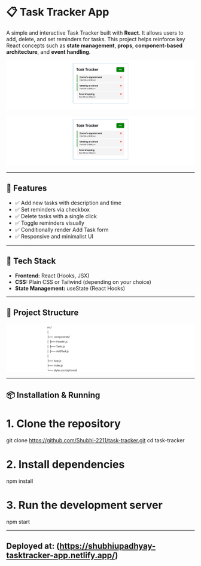 # 📋 Task Tracker App

A simple and interactive Task Tracker built with **React**. It allows users to add, delete, and set reminders for tasks. This project helps reinforce key React concepts such as **state management**, **props**, **component-based architecture**, and **event handling**.

![Task Tracker UI](pic1.png)

![Task Tracker UI](pic1.png)

---

## 🚀 Features

- ✅ Add new tasks with description and time
- ✅ Set reminders via checkbox
- ✅ Delete tasks with a single click
- ✅ Toggle reminders visually
- ✅ Conditionally render Add Task form
- ✅ Responsive and minimalist UI

---

## 🧱 Tech Stack

- **Frontend:** React (Hooks, JSX)
- **CSS:** Plain CSS or Tailwind (depending on your choice)
- **State Management:** useState (React Hooks)

---

## 📁 Project Structure

![image](pic3.png)

---

## 📦 Installation & Running

# 1. Clone the repository
git clone https://github.com/Shubhi-2211/task-tracker.git
cd task-tracker

# 2. Install dependencies
npm install

# 3. Run the development server
npm start

---

## Deployed at: (https://shubhiupadhyay-tasktracker-app.netlify.app/)
